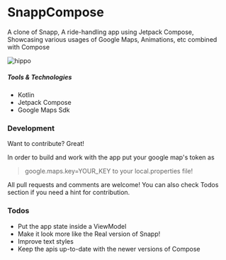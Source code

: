 # SnappCompose
A clone of Snapp, A ride-handling app using Jetpack Compose, Showcasing various usages of Google Maps, Animations, etc combined with Compose

![hippo](https://media.giphy.com/media/b2PYdzQKIFpDl9xWwu/giphy.gif)

##### Tools & Technologies

  - Kotlin
  - Jetpack Compose
  - Google Maps Sdk
  
### Development

Want to contribute? Great!

In order to build and work with the app put your google map's token as 
>google.maps.key=YOUR_KEY
to your local.properties file!

All pull requests and comments are welcome!
You can also check Todos section if you need a hint for contribution.


### Todos

 - Put the app state inside a ViewModel
 - Make it look more like the Real version of Snapp!
 - Improve text styles
 - Keep the apis up-to-date with the newer versions of Compose
